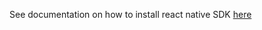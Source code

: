 See documentation on how to install react native SDK [here](https://docs.omi.me/docs/developer/sdk/ReactNative)
